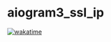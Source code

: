 # aiogram3_ssl_ip

<a href="https://wakatime.com/badge/user/d26cd398-7251-4fd1-a726-fb1f96747ca6/project/018ba1c1-4a98-4b3d-8997-0e183bfaeb8d"><img src="https://wakatime.com/badge/user/d26cd398-7251-4fd1-a726-fb1f96747ca6/project/018ba1c1-4a98-4b3d-8997-0e183bfaeb8d.svg" alt="wakatime"></a>